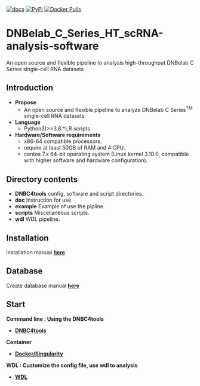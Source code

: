 [![docs](https://img.shields.io/static/v1?label=docs&message=dnbc4tools&color=green)](https://dnbc4tools.readthedocs.io/zh/latest/?badge=latest)
[![PyPI](https://img.shields.io/pypi/v/dnbc4tools)](https://pypi.org/project/DNBC4tools)
[![Docker Pulls](https://img.shields.io/docker/pulls/lishuangshuang3/dnbc4tools)](https://hub.docker.com/r/lishuangshuang3/dnbc4tools)

# DNBelab_C_Series_HT_scRNA-analysis-software
An open source and flexible pipeline to analysis high-throughput DNBelab C Series single-cell RNA datasets
## Introduction
- **Propose**
  - An open source and flexible pipeline to analyze DNBelab C Series<sup>TM</sup> single-cell RNA datasets. 
- **Language**
  - Python3(>=3.8.*),R scripts
- **Hardware/Software requirements** 
  - x86-64 compatible processors.
  - require at least 50GB of RAM and 4 CPU. 
  - centos 7.x 64-bit operating system (Linux kernel 3.10.0, compatible with higher software and hardware configuration). 

## Directory contents
- **DNBC4tools**   config, software and script directories.
- **doc**   Instruction for use.
- **example** Example of use the pipline.
- **scripts**    Miscellaneous scripts.
- **wdl**  WDL pipeline.

## Installation
installation manual [**here**](./doc/installation.md)

## Database
Create database manual [**here**](./doc/database.md)
## Start

**Command line : Using the DNBC4tools**

- **[DNBC4tools](./doc/DNBC4tools/start.md)**

**Container**

- **[Docker/Singularity](./doc/docker/start.md)**

**WDL : Customize the config file, use wdl to analysis**

- **[WDL](./doc/wdl/start.md)**
